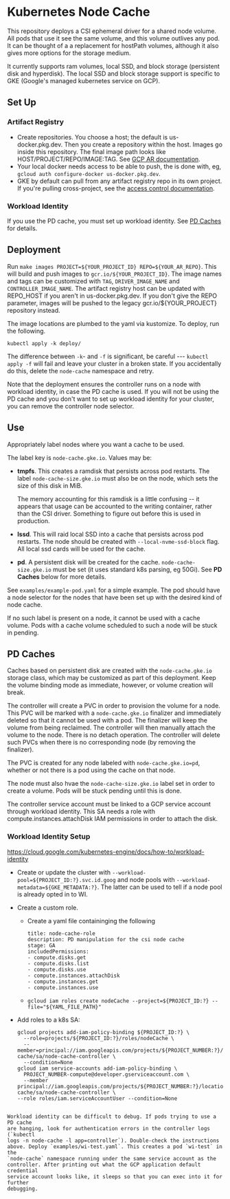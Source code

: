 # Kubernetes Node Cache

This repository deploys a CSI ephemeral driver for a shared node volume. All
pods that use it see the same volume, and this volume outlives any pod. It can
be thought of a a replacement for hostPath volumes, although it also gives more
options for the storage medium.

It currently supports ram volumes, local SSD, and block storage (persistent disk
and hyperdisk). The local SSD and block storage support is specific to GKE
(Google's managed kubernetes service on GCP).

## Set Up

### Artifact Registry
* Create repositories. You choose a host; the default is us-docker.pkg.dev. Then
  you create a repository within the host. Images go inside this repository. The
  final image path looks like HOST/PROJECT/REPO/IMAGE:TAG. See [GCP AR
  documentation](https://cloud.google.com/artifact-registry/docs/docker/store-docker-container-images#create).
* Your local docker needs access to be able to push, the is done with, eg, `gcloud auth configure-docker us-docker.pkg.dev`.
* GKE by default can pull from any artifact registry repo in its own project. If
  you're pulling cross-project, see the [access control
  documentation](https://cloud.google.com/artifact-registry/docs/access-control#gke).

### Workload Identity
If you use the PD cache, you must set up workload identity. See [PD
Caches](#pd-caches) for details.

## Deployment

Run `make images PROJECT=${YOUR_PROJECT_ID} REPO=${YOUR_AR_REPO}`. This will
build and push images to `gcr.io/${YOUR_PROJECT_ID}`. The image names and tags
can be customized with `TAG`, `DRIVER_IMAGE_NAME` and
`CONTROLLER_IMAGE_NAME`. The artifact registry host can be updated with
REPO_HOST if you aren't in us-docker.pkg.dev. If you don't give the REPO
parameter, images will be pushed to the legacy gcr.io/${YOUR_PROJECT} repository
instead.

The image locations are plumbed to the yaml via kustomize. To deploy, run the following.

```
kubectl apply -k deploy/
```

The difference between `-k`- and `-f` is significant, be careful --- `kubectl
apply -f` will fail and leave your cluster in a broken state. If you
accidentally do this, delete the `node-cache` namespace and retry.

Note that the deployment ensures the controller runs on a node with workload
identity, in case  the PD cache is used. If you will not be using the PD cache
and you don't want to set up workload identity for your cluster, you can remove
the controller node selector.

## Use

Appropriately label nodes where you want a cache to be used.

The label key is `node-cache.gke.io`. Values may be:

* **tmpfs**. This creates a ramdisk that persists across pod restarts. The label
  `node-cache-size.gke.io` must also be on the node, which sets the size of
  this disk in MiB.

  The memory accounting for this ramdisk is a little confusing -- it appears
  that usage can be accounted to the writing container, rather than the CSI
  driver. Something to figure out before this is used in production.

* **lssd**. This will raid local SSD into a cache that persists across pod
  restarts. The node should be created with `--local-nvme-ssd-block` flag. All
  local ssd cards will be used for the cache.

* **pd**. A persistent disk will be created for the
  cache. `node-cache-size.gke.io` must be set (it uses standard k8s parsing, eg
  50Gi). See **PD Caches** below for more details.

See `examples/example-pod.yaml` for a simple example. The pod should have a node
selector for the nodes that have been set up with the desired kind of node
cache.

If no such label is present on a node, it cannot be used with a cache
volume. Pods with a cache volume scheduled to such a node will be stuck in
pending.

## PD Caches

Caches based on persistent disk are created with the `node-cache.gke.io` storage
class, which may be customized as part of this deployment. Keep the volume
binding mode as immediate, however, or volume creation will break.

The controller will create a PVC in order to provision the volume for a
node. This PVC will be marked with a `node-cache.gke.io` finalizer and
immediately deleted so that it cannot be used with a pod. The finalizer will
keep the volume from being reclaimed. The controller will then manually attach
the volume to the node. There is no detach operation. The controller will delete
such PVCs when there is no corresponding node (by removing the finalizer).

The PVC is created for any node labeled with `node-cache.gke.io=pd`, whether or
not there is a pod using the cache on that node.

The node must also hvae the `node-cache-size.gke.io` label set in order to
create a volume. Pods will be stuck pending until this is done.

The controller service account must be linked to a GCP service account through
workload identity. This SA needs a role with compute.instances.attachDisk IAM
permissions in order to attach the disk.

### Workload Identity Setup

https://cloud.google.com/kubernetes-engine/docs/how-to/workload-identity

* Create or update the cluster with
  `--workload-pool=${PROJECT_ID:?}.svc.id.goog` and node pools with
  `--workload-metadata=${GKE_METADATA:?}`. The latter can be used to tell if a node
  pool is already opted in to WI.

* Create a custom role.
  - Create a yaml file containinging the following
    ```
    title: node-cache-role
    description: PD manipulation for the csi node cache
    stage: GA
    includedPermissions:
    - compute.disks.get
    - compute.disks.list
    - compute.disks.use
    - compute.instances.attachDisk
    - compute.instances.get
    - compute.instances.use
    ```
  - `gcloud iam roles create nodeCache --project=${PROJECT_ID:?} --file="${YAML_FILE_PATH}"`
* Add roles to a k8s SA:
  ```
  gcloud projects add-iam-policy-binding ${PROJECT_ID:?} \
    --role=projects/${PROJECT_ID:?}/roles/nodeCache \
    --member=principal://iam.googleapis.com/projects/${PROJECT_NUMBER:?}/locations/global/workloadIdentityPools/${PROJECT_ID:?}.svc.id.goog/subject/ns/node-cache/sa/node-cache-controller \
    --condition=None
  gcloud iam service-accounts add-iam-policy-binding \
    PROJECT_NUMBER-compute@developer.gserviceaccount.com \
    --member
  principal://iam.googleapis.com/projects/${PROJECT_NUMBER:?}/locations/global/workloadIdentityPools/${PROJECT_ID:?}.svc.id.goog/subject/ns/node-cache/sa/node-cache-controller \
  --role roles/iam.serviceAccountUser --condition=None
```

Workload identity can be difficult to debug. If pods trying to use a PD cache
are hanging, look for authentication errors in the controller logs (`kubectl
logs -n node-cache -l app=controller`). Double-check the instructions
above. Deploy `examples/wi-test.yaml`. This creates a pod `wi-test` in the
`node-cache` namespace running under the same service account as the
controller. After printing out what the GCP application default credential
service account looks like, it sleeps so that you can exec into it for further
debugging.
